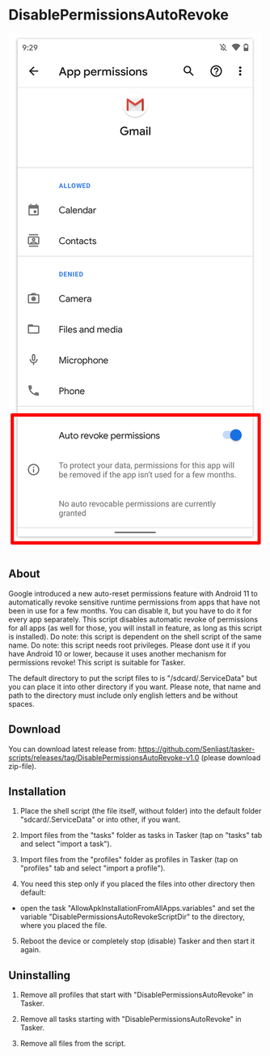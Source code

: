 # DisablePermissionsAutoRevoke

![Android 11 automatic permissions revoke](https://github.com/Senliast/tasker-scripts/blob/main/DisablePermissionsAutoRevoke/docs/android-11-automatic-permissions-revoke.jpg)



## About

Google introduced a new auto-reset permissions feature with Android 11 to automatically revoke sensitive runtime permissions from apps that have not been in use for a few months. You can disable it, but you have to do it for every app separately. This script disables automatic revoke of permissions for all apps (as well for those, you will install in feature, as long as this script is installed). Do note: this script is dependent on the shell script of the same name. Do note: this script needs root privileges. Please dont use it if you have Android 10 or lower, because it uses another mechanism for permissions revoke! This script is suitable for Tasker.

The default directory to put the script files to is "/sdcard/.ServiceData" but you can place it into other directory if you want. Please note, that name and path to the directory must include only english letters and be without spaces.



## Download

You can download latest release from: https://github.com/Senliast/tasker-scripts/releases/tag/DisablePermissionsAutoRevoke-v1.0 (please download zip-file).



## Installation

1. Place the shell script (the file itself, without folder) into the default folder "sdcard/.ServiceData" or into other, if you want.

2. Import files from the "tasks" folder as tasks in Tasker (tap on "tasks" tab and select "import a task").

3. Import files from the "profiles" folder as profiles in Tasker (tap on "profiles" tab and select "import a profile").

4. You need this step only if you placed the files into other directory then default:
 - open the task "AllowApkInstallationFromAllApps.variables" and set the variable "DisablePermissionsAutoRevokeScriptDir" to the directory, where you placed the file.

5. Reboot the device or completely stop (disable) Tasker and then start it again.



## Uninstalling

1. Remove all profiles that start with "DisablePermissionsAutoRevoke" in Tasker.

2. Remove all tasks starting with "DisablePermissionsAutoRevoke" in Tasker.

3. Remove all files from the script.